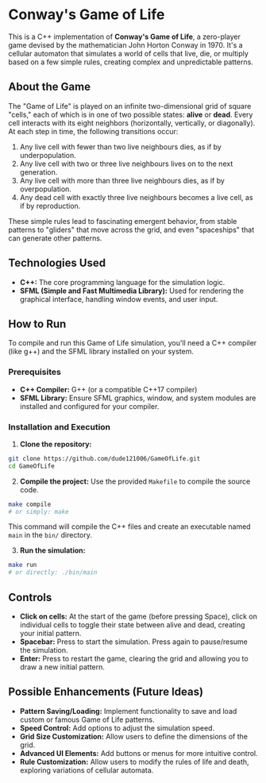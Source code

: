 # Conway's Game of Life

This is a C++ implementation of **Conway's Game of Life**, a zero-player game devised by the mathematician John Horton Conway in 1970. It's a cellular automaton that simulates a world of cells that live, die, or multiply based on a few simple rules, creating complex and unpredictable patterns.

## About the Game

The "Game of Life" is played on an infinite two-dimensional grid of square "cells," each of which is in one of two possible states: **alive** or **dead**. Every cell interacts with its eight neighbors (horizontally, vertically, or diagonally). At each step in time, the following transitions occur:

1. Any live cell with fewer than two live neighbours dies, as if by underpopulation.
2. Any live cell with two or three live neighbours lives on to the next generation.
3. Any live cell with more than three live neighbours dies, as if by overpopulation.
4. Any dead cell with exactly three live neighbours becomes a live cell, as if by reproduction.

These simple rules lead to fascinating emergent behavior, from stable patterns to "gliders" that move across the grid, and even "spaceships" that can generate other patterns.

## Technologies Used

* **C++:** The core programming language for the simulation logic.
* **SFML (Simple and Fast Multimedia Library):** Used for rendering the graphical interface, handling window events, and user input.

## How to Run

To compile and run this Game of Life simulation, you'll need a C++ compiler (like g++) and the SFML library installed on your system.

### Prerequisites

* **C++ Compiler:** G++ (or a compatible C++17 compiler)
* **SFML Library:** Ensure SFML graphics, window, and system modules are installed and configured for your compiler.

### Installation and Execution

1. **Clone the repository:**

```bash
git clone https://github.com/dude121006/GameOfLife.git
cd GameOfLife
```

2. **Compile the project:** Use the provided `Makefile` to compile the source code.

```bash
make compile
# or simply: make
```

This command will compile the C++ files and create an executable named `main` in the `bin/` directory.

3. **Run the simulation:**

```bash
make run
# or directly: ./bin/main
```

## Controls

* **Click on cells:** At the start of the game (before pressing Space), click on individual cells to toggle their state between alive and dead, creating your initial pattern.
* **Spacebar:** Press to start the simulation. Press again to pause/resume the simulation.
* **Enter:** Press to restart the game, clearing the grid and allowing you to draw a new initial pattern.

## Possible Enhancements (Future Ideas)

* **Pattern Saving/Loading:** Implement functionality to save and load custom or famous Game of Life patterns.
* **Speed Control:** Add options to adjust the simulation speed.
* **Grid Size Customization:** Allow users to define the dimensions of the grid.
* **Advanced UI Elements:** Add buttons or menus for more intuitive control.
* **Rule Customization:** Allow users to modify the rules of life and death, exploring variations of cellular automata.
